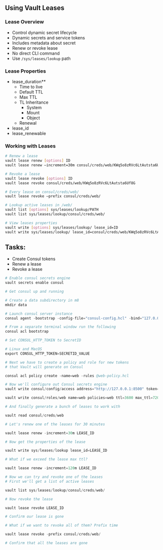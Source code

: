 ## Using Vault Leases

### Lease Overview
- Control dynamic secret lifecycle
- Dynamic secrets and service tokens
- Includes metadata about secret
- Renew or revoke lease
- No direct CLI command
- Use `/sys/leases/lookup` path

### Lease Properties
- lease_duration**
    - Time to live
    - Default TTL
    - Max TTL
    - TL Inheritance
        - System
        - Mount
        - Object
    - Renewal
- lease_id
- lease_renewable

### Working with Leases
```sh
# Renew a lease
vault lease renew [options] ID
vault lease renew –increment=30m consul/creds/web/KWq5o8zRVc6LtAutsta6Uf8G

# Revoke a lease
vault lease revoke [options] ID
vault lease revoke consul/creds/web/KWq5o8zRVc6LtAutsta6Uf8G

# Every lease on consul/creds/web/
vault lease revoke –prefix consul/creds/web/

# Lookup active leases in /web/
vault list [options] sys/leases/lookup/PATH 
vault list sys/leases/lookup/consul/creds/web/

# View leases properties
vault write [options] sys/leases/lookup/ lease_id=ID
vault write sys/leases/lookup/ lease_id=consul/creds/web/KWq5o8zRVc6LtAutsta6Uf8G
```

## Tasks:
- Create Consul tokens
- Renew a lease
- Revoke a lease

```s
# Enable consul secrets engine
vault secrets enable consul

# Get consul up and running

# Create a data subdirectory in m8
mkdir data

# Launch consul server instance
consul agent -bootstrap -config-file="consul-config.hcl" -bind="127.0.0.1"

# From a separate terminal window run the following
consul acl bootstrap

# Set CONSUL_HTTP_TOKEN to SecretID

# Linux and MacOS
export CONSUL_HTTP_TOKEN=SECRETID_VALUE

# Next we have to create a policy and role for new tokens
# that Vault will generate on Consul

consul acl policy create -name=web -rules @web-policy.hcl

# Now we'll configure out Consul secrets engine
vault write consul/config/access address="http://127.0.0.1:8500" token=$CONSUL_HTTP_TOKEN

vault write consul/roles/web name=web policies=web ttl=3600 max_ttl=7200

# And finally generate a bunch of leases to work with

vault read consul/creds/web

# Let's renew one of the leases for 30 minutes

vault lease renew -increment=30m LEASE_ID

# Now get the properties of the lease

vault write sys/leases/lookup lease_id=LEASE_ID

# What if we exceed the lease max ttl?

vault lease renew -increment=120m LEASE_ID

# Now we can try and revoke one of the leases
# First we'll get a list of active leases

vault list sys/leases/lookup/consul/creds/web/

# Now revoke the lease

vault lease revoke LEASE_ID

# Confirm our lease is gone

# What if we want to revoke all of them? Prefix time

vault lease revoke -prefix consul/creds/web/

# Confirm that all the leases are gone